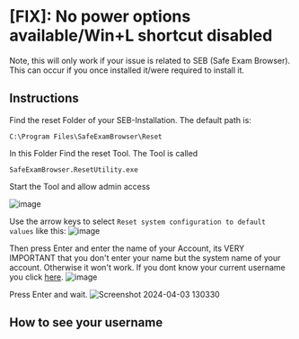 # [FIX]: No power options available/Win+L shortcut disabled 
Note, this will only work if your issue is related to SEB (Safe Exam Browser).
This can occur if you once installed it/were required to install it.

## Instructions

Find the reset Folder of your SEB-Installation. The default path is:

`C:\Program Files\SafeExamBrowser\Reset`

In this Folder Find the reset Tool. The Tool is called

`SafeExamBrowser.ResetUtility.exe`

Start the Tool and allow admin access

![image](https://github.com/Becausnt/FIX-No-power-options-awailable-SEB/assets/142886938/02e7be9d-1a37-46c9-b36c-bd11d74bd577)

Use the arrow keys to select `Reset system configuration to default values` like this:
![image](https://github.com/Becausnt/FIX-No-power-options-awailable-SEB/assets/142886938/123bc8f8-2f6a-42d1-a011-1e601f80c2fa)

Then press Enter and enter the name of your Account, its VERY IMPORTANT that you don't enter your name but the system name of your account. Otherwise it won't work.
If you dont know your current username you click [here](#How-to-see-your-username).
![image](https://github.com/Becausnt/FIX-No-power-options-awailable-SEB/assets/142886938/73563773-a6e3-46e8-b664-2420c5751323)

Press Enter and wait.
![Screenshot 2024-04-03 130330](https://github.com/Becausnt/FIX-No-power-options-awailable-SEB/assets/142886938/45099696-b44d-4e02-ab20-703c98d132cb)



## How to see your username
